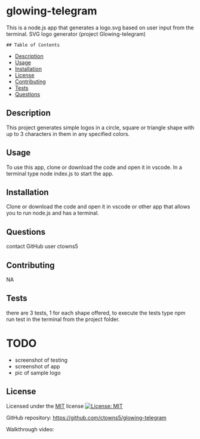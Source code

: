 # glowing-telegram
This is a node.js app that generates a logo.svg based on user input from the terminal.
SVG logo generator (project Glowing-telegram)

    ## Table of Contents
  - [Description](#Description)
  - [Usage](#Usage)
  - [Installation](#Installation)
  - [License](#License)
  - [Contributing](#Contributing)
  - [Tests](#Tests)
  - [Questions](#Questions)

  ## Description
  This project generates simple logos in a circle, square or triangle shape with up to 3 characters in them in any specified colors.

  ## Usage
  To use this app, clone or download the code and open it in vscode. In a terminal type node index.js to start the app.

  ## Installation
  Clone or download the code and open it in vscode or other app that allows you to run node.js and has a terminal.

  ## Questions
   contact GitHub user ctowns5

  ## Contributing
  NA

  ## Tests
  there are 3 tests, 1 for each shape offered, to execute the tests type npm run test in the terminal from the project folder.

  # TODO
  - screenshot of testing
  - screenshot of app
  - pic of sample logo

  ## License
  Licensed under the [MIT](https://opensource.org/licenses/MIT) license
  [![License: MIT](https://img.shields.io/badge/License-MIT-yellow.svg)](https://opensource.org/licenses/MIT)

  GitHub repository: https://github.com/ctowns5/glowing-telegram
  
  Walkthrough video:
  